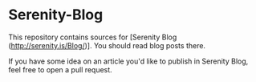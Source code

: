 # Serenity-Blog

This repository contains sources for [Serenity Blog (http://serenity.is/Blog/)]. You should read blog posts there.

If you have some idea on an article you'd like to publish in Serenity Blog, feel free to open a pull request.
